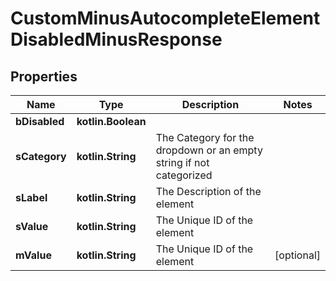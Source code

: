 
# CustomMinusAutocompleteElementDisabledMinusResponse

## Properties
Name | Type | Description | Notes
------------ | ------------- | ------------- | -------------
**bDisabled** | **kotlin.Boolean** |  | 
**sCategory** | **kotlin.String** | The Category for the dropdown or an empty string if not categorized | 
**sLabel** | **kotlin.String** | The Description of the element | 
**sValue** | **kotlin.String** | The Unique ID of the element | 
**mValue** | **kotlin.String** | The Unique ID of the element |  [optional]



